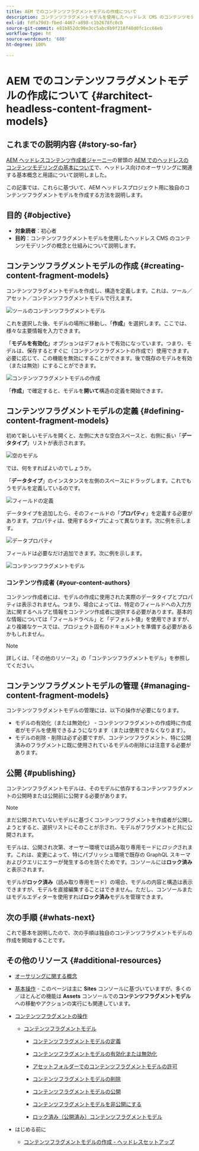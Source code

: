 ```yaml
---
title: AEM でのコンテンツフラグメントモデルの作成について
description: コンテンツフラグメントモデルを使用したヘッドレス CMS のコンテンツモデリングの概念と仕組みについて説明します。
exl-id: fdfa79d3-fbed-4467-a898-c1b2678fc0cb
source-git-commit: e81b852dc90e3cc5abc8b9f218f48d0fc1cc66eb
workflow-type: ht
source-wordcount: '688'
ht-degree: 100%

---
```


# AEM でのコンテンツフラグメントモデルの作成について {#architect-headless-content-fragment-models}

## これまでの説明内容 {#story-so-far}

[AEM ヘッドレスコンテンツ作成者ジャーニー](overview.md)の冒頭の [AEM でのヘッドレスのコンテンツモデリングの基本について](basics.md)で、ヘッドレス向けのオーサリングに関連する基本概念と用語について説明しました。

この記事では、これらに基づいて、AEM ヘッドレスプロジェクト用に独自のコンテンツフラグメントモデルを作成する方法を説明します。

## 目的 {#objective}

* **対象読者**：初心者
* **目的**：コンテンツフラグメントモデルを使用したヘッドレス CMS のコンテンツモデリングの概念と仕組みについて説明します。

<!-- which persona does this? -->
<!-- and who allows the configuration on the folders? -->

<!--
## Enabling Content Fragment Models {#enabling-content-fragment-models}

At the very start you need to enable Content Fragment Models for your site, this is done in the Configuration Browser; under Tools -> General -> Configuration Browser. You can either select to configure the global entry, or create a new configuration. For example:

![Define configuration](/help/assets/content-fragments/assets/cfm-conf-01.png)

>[!NOTE]
>
>See Additional Resources - Content Fragments in the Configuration Browser
-->

## コンテンツフラグメントモデルの作成 {#creating-content-fragment-models}

コンテンツフラグメントモデルを作成し、構造を定義します。これは、ツール／アセット／コンテンツフラグメントモデルで行えます。

![ツールのコンテンツフラグメントモデル](assets/cfm-tools.png)

これを選択した後、モデルの場所に移動し、「**作成**」を選択します。ここでは、様々な主要情報を入力できます。

「**モデルを有効化**」オプションはデフォルトで有効になっています。つまり、モデルは、保存するとすぐに（コンテンツフラグメントの作成で）使用できます。必要に応じて、この機能を無効にすることができます。後で既存のモデルを有効（または無効）にすることができます。

![コンテンツフラグメントモデルの作成](/help/assets/content-fragments/assets/cfm-models-02.png)

「**作成**」で確定すると、モデルを&#x200B;**開いて**&#x200B;構造の定義を開始できます。

## コンテンツフラグメントモデルの定義 {#defining-content-fragment-models}

初めて新しいモデルを開くと、左側に大きな空白スペースと、右側に長い「**データタイプ**」リストが表示されます。

![空のモデル](/help/assets/content-fragments/assets/cfm-models-03.png)

では、何をすればよいのでしょうか。

「**データタイプ**」のインスタンスを左側のスペースにドラッグします。これでもうモデルを定義しているのです。

![フィールドの定義](/help/assets/content-fragments/assets/cfm-models-04.png)

データタイプを追加したら、そのフィールドの「**プロパティ**」を定義する必要があります。プロパティは、使用するタイプによって異なります。次に例を示します。

![データプロパティ](/help/assets/content-fragments/assets/cfm-models-05.png)

フィールドは必要なだけ追加できます。次に例を示します。

![コンテンツフラグメントモデル](/help/assets/content-fragments/assets/cfm-models-07.png)

### コンテンツ作成者 {#your-content-authors}

コンテンツ作成者には、モデルの作成に使用された実際のデータタイプとプロパティは表示されません。つまり、場合によっては、特定のフィールドへの入力方法に関するヘルプと情報をコンテンツ作成者に提供する必要があります。基本的な情報については「フィールドラベル」と「デフォルト値」を使用できますが、より複雑なケースでは、プロジェクト固有のドキュメントを準備する必要があるかもしれません。

>[!NOTE]
>
>詳しくは、「その他のリソース」の「コンテンツフラグメントモデル」を参照してください。

## コンテンツフラグメントモデルの管理 {#managing-content-fragment-models}

<!-- needs more details -->

コンテンツフラグメントモデルの管理には、以下の操作が必要になります。

* モデルの有効化（または無効化） - コンテンツフラグメントの作成時に作成者がモデルを使用できるようになります（または使用できなくなります）。
* モデルの削除 - 削除は必ず必要ですが、コンテンツフラグメント、特に公開済みのフラグメントに既に使用されているモデルの削除には注意する必要があります。

## 公開 {#publishing}

<!-- needs more details -->

コンテンツフラグメントモデルは、そのモデルに依存するコンテンツフラグメントの公開時または公開前に公開する必要があります。

>[!NOTE]
>
>まだ公開されていないモデルに基づくコンテンツフラグメントを作成者が公開しようとすると、選択リストにそのことが示され、モデルがフラグメントと共に公開されます。

モデルは、公開され次第、オーサー環境では読み取り専用モードに&#x200B;*ロック*&#x200B;されます。これは、変更によって、特にパブリッシュ環境で既存の GraphQL スキーマおよびクエリにエラーが発生するのを防ぐためです。コンソールには&#x200B;**ロック済み**&#x200B;と表示されます。

モデルが&#x200B;**ロック済み**（読み取り専用モード）の場合、モデルの内容と構造は表示できますが、モデルを直接編集することはできません。ただし、コンソールまたはモデルエディターを使用すれば&#x200B;**ロック済み**&#x200B;モデルを管理できます。

## 次の手順 {#whats-next}

これで基本を説明したので、次の手順は独自のコンテンツフラグメントモデルの作成を開始することです。

## その他のリソース {#additional-resources}

* [オーサリングに関する概念](/help/sites-cloud/authoring/getting-started/concepts.md)

* [基本操作](/help/sites-cloud/authoring/getting-started/basic-handling.md) - このページは主に **Sites** コンソールに基づいていますが、多くの／ほとんどの機能は **Assets** コンソールでの&#x200B;**コンテンツフラグメントモデル**&#x200B;への移動やアクションの実行にも関連しています。

* [コンテンツフラグメントの操作](/help/assets/content-fragments/content-fragments.md)

   * [コンテンツフラグメントモデル](/help/assets/content-fragments/content-fragments-models.md)

      * [コンテンツフラグメントモデルの定義](/help/assets/content-fragments/content-fragments-models.md#defining-your-content-fragment-model)

      * [コンテンツフラグメントモデルの有効化または無効化](/help/assets/content-fragments/content-fragments-models.md#enabling-disabling-a-content-fragment-model)

      * [アセットフォルダーでのコンテンツフラグメントモデルの許可](/help/assets/content-fragments/content-fragments-models.md#allowing-content-fragment-models-assets-folder)

      * [コンテンツフラグメントモデルの削除](/help/assets/content-fragments/content-fragments-models.md#deleting-a-content-fragment-model)

      * [コンテンツフラグメントモデルの公開](/help/assets/content-fragments/content-fragments-models.md#publishing-a-content-fragment-model)

      * [コンテンツフラグメントモデルを非公開にする](/help/assets/content-fragments/content-fragments-models.md#unpublishing-a-content-fragment-model)

      * [ロック済み（公開済み）コンテンツフラグメントモデル](/help/assets/content-fragments/content-fragments-models.md#locked-published-content-fragment-models)

* はじめる前に

   * [コンテンツフラグメントモデルの作成 - ヘッドレスセットアップ](/help/headless/setup/create-content-model.md)
